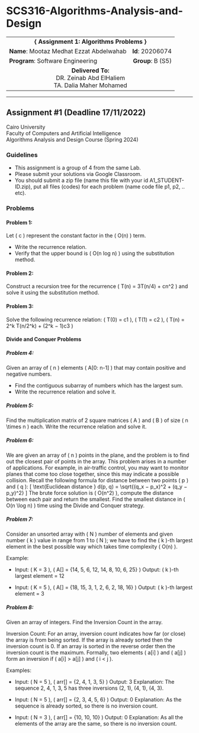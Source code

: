 # SCS316-Algorithms-Analysis-and-Design

<div align="center">
  <table width="100%">
    <tr>
      <td colspan="2" align="center"><strong>{ Assignment 1: Algorithms Problems }</strong></td>
    </tr>
    <tr>
      <td align="left"><strong>Name</strong>: Mootaz Medhat Ezzat Abdelwahab</td>
      <td align="right"><strong>Id</strong>: 20206074</td>
    </tr>
    <tr>
      <td align="left"><strong>Program</strong>: Software Engineering</td>
      <td align="right"><strong>Group</strong>: B (S5)</td>
    </tr>
    <tr>
      <td align="center" colspan="2"><strong>Delivered To:</strong><br>DR. Zeinab Abd ElHaliem<br>TA. Dalia Maher Mohamed</td>
    </tr>
  </table>
</div>

---

## Assignment #1 (Deadline 17/11/2022)

Cairo University  
Faculty of Computers and Artificial Intelligence  
Algorithms Analysis and Design Course (Spring 2024) 

### Guidelines

- This assignment is a group of 4 from the same Lab.
- Please submit your solutions via Google Classroom.
- You should submit a zip file (name this file with your id A1_STUDENT-ID.zip), put all files (codes) for each problem (name code file p1, p2, .. etc).

### Problems

#### Problem 1:
Let \( c \) represent the constant factor in the \( O(n) \) term.

- Write the recurrence relation.
- Verify that the upper bound is \( O(n log n) \) using the substitution method.

#### Problem 2:
Construct a recursion tree for the recurrence \( T(n) = 3T(n/4) + cn^2 \) and solve it using the substitution method.

#### Problem 3:
Solve the following recurrence relation:
\( T(0) = c1 \), \( T(1) = c2 \), \( T(n) = 2^k T(n/2^k) + (2^k − 1)c3 \)

#### Divide and Conquer Problems

##### Problem 4:
Given an array of \( n \) elements \( A[0: n-1] \) that may contain positive and negative numbers.

- Find the contiguous subarray of numbers which has the largest sum.
- Write the recurrence relation and solve it.

##### Problem 5:
Find the multiplication matrix of 2 square matrices \( A \) and \( B \) of size \( n \times n \) each. Write the recurrence relation and solve it.

##### Problem 6:
We are given an array of \( n \) points in the plane, and the problem is to find out the closest pair of points in the array. This problem arises in a number of applications. For example, in air-traffic control, you may want to monitor planes that come too close together, since this may indicate a possible collision. Recall the following formula for distance between two points \( p \) and \( q \):
\[ \text{Euclidean distance } d(p, q) = \sqrt{(q_x − p_x)^2 + (q_y − p_y)^2} \]
The brute force solution is \( O(n^2) \), compute the distance between each pair and return the smallest. Find the smallest distance in \( O(n \log n) \) time using the Divide and Conquer strategy.

##### Problem 7:
Consider an unsorted array with \( N \) number of elements and given number \( k \) value in range from 1 to \( N \); we have to find the \( k \)-th largest element in the best possible way which takes time complexity \( O(n) \).

Example:

- Input: \( K = 3 \), \( A[] = \{14, 5, 6, 12, 14, 8, 10, 6, 25\} \)
  Output: \( k \)-th largest element = 12

- Input: \( K = 5 \), \( A[] = \{18, 15, 3, 1, 2, 6, 2, 18, 16\} \)
  Output: \( k \)-th largest element = 3

##### Problem 8:
Given an array of integers. Find the Inversion Count in the array.

Inversion Count: For an array, inversion count indicates how far (or close) the array is from being sorted. If the array is already sorted then the inversion count is 0. If an array is sorted in the reverse order then the inversion count is the maximum. Formally, two elements \( a[i] \) and \( a[j] \) form an inversion if \( a[i] > a[j] \) and \( i < j \).

Examples:

- Input: \( N = 5 \), \( arr[] = \{2, 4, 1, 3, 5\} \)
  Output: 3
  Explanation: The sequence 2, 4, 1, 3, 5 has three inversions (2, 1), (4, 1), (4, 3).

- Input: \( N = 5 \), \( arr[] = \{2, 3, 4, 5, 6\} \)
  Output: 0
  Explanation: As the sequence is already sorted, so there is no inversion count.

- Input: \( N = 3 \), \( arr[] = \{10, 10, 10\} \)
  Output: 0
  Explanation: As all the elements of the array are the same, so there is no inversion count.
